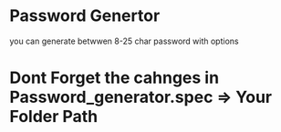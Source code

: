 # Password Genertor 
you can generate betwwen 8-25 char password with options

# Dont Forget the cahnges in Password_generator.spec => Your Folder Path
